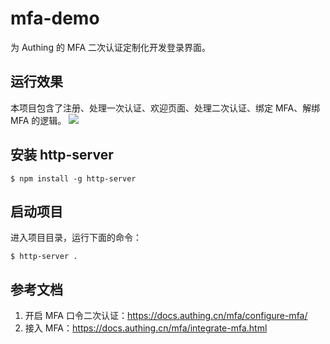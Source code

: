# mfa-demo

为 Authing 的 MFA 二次认证定制化开发登录界面。

## 运行效果

本项目包含了注册、处理一次认证、欢迎页面、处理二次认证、绑定 MFA、解绑 MFA 的逻辑。
![](https://cdn.authing.cn/docs/20201020220606.png)

## 安装 http-server

```shell
$ npm install -g http-server
```

## 启动项目

进入项目目录，运行下面的命令：

```shell
$ http-server .
```

## 参考文档

1. 开启 MFA 口令二次认证：https://docs.authing.cn/mfa/configure-mfa/
2. 接入 MFA：https://docs.authing.cn/mfa/integrate-mfa.html
